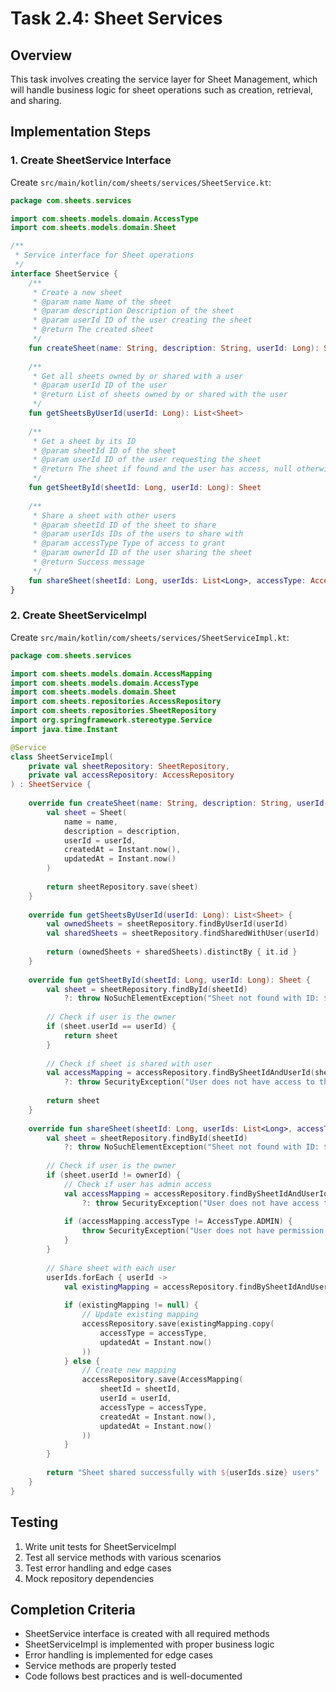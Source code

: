 # Task 2.4: Sheet Services

## Overview
This task involves creating the service layer for Sheet Management, which will handle business logic for sheet operations such as creation, retrieval, and sharing.

## Implementation Steps

### 1. Create SheetService Interface
Create `src/main/kotlin/com/sheets/services/SheetService.kt`:

```kotlin
package com.sheets.services

import com.sheets.models.domain.AccessType
import com.sheets.models.domain.Sheet

/**
 * Service interface for Sheet operations
 */
interface SheetService {
    /**
     * Create a new sheet
     * @param name Name of the sheet
     * @param description Description of the sheet
     * @param userId ID of the user creating the sheet
     * @return The created sheet
     */
    fun createSheet(name: String, description: String, userId: Long): Sheet
    
    /**
     * Get all sheets owned by or shared with a user
     * @param userId ID of the user
     * @return List of sheets owned by or shared with the user
     */
    fun getSheetsByUserId(userId: Long): List<Sheet>
    
    /**
     * Get a sheet by its ID
     * @param sheetId ID of the sheet
     * @param userId ID of the user requesting the sheet
     * @return The sheet if found and the user has access, null otherwise
     */
    fun getSheetById(sheetId: Long, userId: Long): Sheet
    
    /**
     * Share a sheet with other users
     * @param sheetId ID of the sheet to share
     * @param userIds IDs of the users to share with
     * @param accessType Type of access to grant
     * @param ownerId ID of the user sharing the sheet
     * @return Success message
     */
    fun shareSheet(sheetId: Long, userIds: List<Long>, accessType: AccessType, ownerId: Long): String
}
```

### 2. Create SheetServiceImpl
Create `src/main/kotlin/com/sheets/services/SheetServiceImpl.kt`:

```kotlin
package com.sheets.services

import com.sheets.models.domain.AccessMapping
import com.sheets.models.domain.AccessType
import com.sheets.models.domain.Sheet
import com.sheets.repositories.AccessRepository
import com.sheets.repositories.SheetRepository
import org.springframework.stereotype.Service
import java.time.Instant

@Service
class SheetServiceImpl(
    private val sheetRepository: SheetRepository,
    private val accessRepository: AccessRepository
) : SheetService {
    
    override fun createSheet(name: String, description: String, userId: Long): Sheet {
        val sheet = Sheet(
            name = name,
            description = description,
            userId = userId,
            createdAt = Instant.now(),
            updatedAt = Instant.now()
        )
        
        return sheetRepository.save(sheet)
    }
    
    override fun getSheetsByUserId(userId: Long): List<Sheet> {
        val ownedSheets = sheetRepository.findByUserId(userId)
        val sharedSheets = sheetRepository.findSharedWithUser(userId)
        
        return (ownedSheets + sharedSheets).distinctBy { it.id }
    }
    
    override fun getSheetById(sheetId: Long, userId: Long): Sheet {
        val sheet = sheetRepository.findById(sheetId)
            ?: throw NoSuchElementException("Sheet not found with ID: $sheetId")
        
        // Check if user is the owner
        if (sheet.userId == userId) {
            return sheet
        }
        
        // Check if sheet is shared with user
        val accessMapping = accessRepository.findBySheetIdAndUserId(sheetId, userId)
            ?: throw SecurityException("User does not have access to this sheet")
        
        return sheet
    }
    
    override fun shareSheet(sheetId: Long, userIds: List<Long>, accessType: AccessType, ownerId: Long): String {
        val sheet = sheetRepository.findById(sheetId)
            ?: throw NoSuchElementException("Sheet not found with ID: $sheetId")
        
        // Check if user is the owner
        if (sheet.userId != ownerId) {
            // Check if user has admin access
            val accessMapping = accessRepository.findBySheetIdAndUserId(sheetId, ownerId)
                ?: throw SecurityException("User does not have access to this sheet")
            
            if (accessMapping.accessType != AccessType.ADMIN) {
                throw SecurityException("User does not have permission to share this sheet")
            }
        }
        
        // Share sheet with each user
        userIds.forEach { userId ->
            val existingMapping = accessRepository.findBySheetIdAndUserId(sheetId, userId)
            
            if (existingMapping != null) {
                // Update existing mapping
                accessRepository.save(existingMapping.copy(
                    accessType = accessType,
                    updatedAt = Instant.now()
                ))
            } else {
                // Create new mapping
                accessRepository.save(AccessMapping(
                    sheetId = sheetId,
                    userId = userId,
                    accessType = accessType,
                    createdAt = Instant.now(),
                    updatedAt = Instant.now()
                ))
            }
        }
        
        return "Sheet shared successfully with ${userIds.size} users"
    }
}
```

## Testing
1. Write unit tests for SheetServiceImpl
2. Test all service methods with various scenarios
3. Test error handling and edge cases
4. Mock repository dependencies

## Completion Criteria
- SheetService interface is created with all required methods
- SheetServiceImpl is implemented with proper business logic
- Error handling is implemented for edge cases
- Service methods are properly tested
- Code follows best practices and is well-documented
